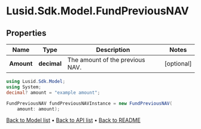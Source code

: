 # Lusid.Sdk.Model.FundPreviousNAV

## Properties

Name | Type | Description | Notes
------------ | ------------- | ------------- | -------------
**Amount** | **decimal** | The amount of the previous NAV. | [optional] 

```csharp
using Lusid.Sdk.Model;
using System;
decimal? amount = "example amount";

FundPreviousNAV fundPreviousNAVInstance = new FundPreviousNAV(
    amount: amount);
```

[Back to Model list](../README.md#documentation-for-models) &#8226; [Back to API list](../README.md#documentation-for-api-endpoints) &#8226; [Back to README](../README.md)
